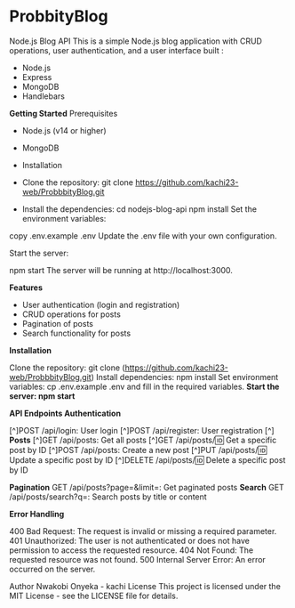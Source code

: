 # ProbbityBlog
Node.js Blog API This is a simple Node.js blog application with CRUD operations, user authentication, and a user interface built :

* Node.js
* Express
* MongoDB
* Handlebars

**Getting Started**
Prerequisites
* Node.js (v14 or higher)
* MongoDB
* Installation
* Clone the repository:
git clone https://github.com/kachi23-web/ProbbbityBlog.git

* Install the dependencies:
cd nodejs-blog-api
npm install
Set the environment variables:

copy .env.example .env
Update the .env file with your own configuration.

Start the server:

npm start
The server will be running at http://localhost:3000.


**Features**

* User authentication (login and registration)
* CRUD operations for posts
* Pagination of posts
* Search functionality for posts

**Installation**

Clone the repository: git clone (https://github.com/kachi23-web/ProbbbityBlog.git)
Install dependencies: npm install
Set environment variables: cp .env.example .env and fill in the required variables.
**Start the server: npm start**

**API Endpoints
Authentication**

[^]POST /api/login: User login
[^]POST /api/register: User registration
[^] **Posts**
[^]GET /api/posts: Get all posts
[^]GET /api/posts/:id: Get a specific post by ID
[^]POST /api/posts: Create a new post
[^]PUT /api/posts/:id: Update a specific post by ID
[^]DELETE /api/posts/:id: Delete a specific post by ID

**Pagination**
GET /api/posts?page=<page>&limit=<limit>: Get paginated posts
**Search**
GET /api/posts/search?q=<query>: Search posts by title or content
  
**Error Handling**
  
400 Bad Request: The request is invalid or missing a required parameter.
401 Unauthorized: The user is not authenticated or does not have permission to access the requested resource.
404 Not Found: The requested resource was not found.
500 Internal Server Error: An error occurred on the server.

Author
Nwakobi Onyeka - kachi
License
This project is licensed under the MIT License - see the LICENSE file for details.


